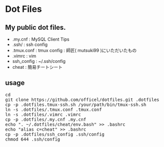 Dot Files
========

My public dot files.
--------------------

* .my.cnf : MySQL Client Tips
* .ssh/ : ssh config
* .tmux.conf : tmux config : 師匠( mutsuki99 )にいただいたもの
* .vimrc : vim
* ssh_config : ~/.ssh/config
* cheat : 簡易チートシート

usage
-----
<pre>
cd
git clone https://github.com/officel/dotfiles.git .dotfiles
cp -p .dotfiles.tmux-ssh.sh /your/path/bin/tmux-ssh.sh
ln -s .dotfiles/.tmux.conf .tmux.conf
ln -s .dotfiles/.vimrc .vimrc
cp -p .dotfiles/.my.cnf .my.cnf
echo ". ~/.dotfiles/cheat/env.bash" >> .bashrc
echo "alias c=cheat" >> .bashrc
cp -p .dotfiles/ssh_config .ssh/config
chmod 644 .ssh/config
</pre>

